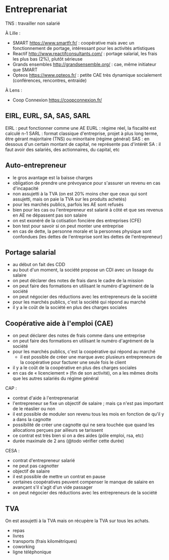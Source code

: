 # Entreprenariat

TNS : travailler non salarié

À Lille :

- SMART https://www.smartfr.fr/ : coopérative mais avec un fonctionnement de portage, intéressant pour les activités artistiques
- Reactif http://www.reactifconsultants.com/ : portage salarial, les frais les plus bas (2%), plutôt sérieuse
- Grands ensembles http://grandsensemble.org/ : cae, même initiateur que SMART
- Opteos https://www.opteos.fr/ : petite CAE très dynamique socialement (conférences, rencontres, entraide)

À Lens :

- Coop Connexion https://coopconnexion.fr/

## EIRL, EURL, SA, SAS, SARL

EIRL : peut fonctionner comme une AE
EURL : régime réel, la fiscalité est calculé n-1
SARL : format classique d'entreprise, projet à plus long terme, être gérant majoritaire (TNS) ou minoritaire (régime général)
SAS : en dessous d'un certain montant de capital, ne représente pas d'intérêt
SA : il faut avoir des salariés, des actionnaires, du capital, etc

## Auto-entrepreneur

- le gros avantage est la baisse charges
- obligation de prendre une prévoyance pour s'assurer un revenu en cas d'incapacité
- non assujetti à la TVA (on est 20% moins cher que ceux qui sont assujetti, mais on paie la TVA sur les produits achetés)
- pour les marchés publics, parfois les AE sont refusés
- bien pour les cas ou l'entrepreneur est salarié à côté et que ses revenus en AE ne dépassent pas son salaire
- on est exonéré de la cotisation foncière des entreprises (CFE)
- bon test pour savoir si on peut monter une entreprise
- en cas de dette, la personne morale et la personnes physique sont confondues (les dettes de l'entreprise sont les dettes de l'entrepreneur)

## Portage salarial

- au début on fait des CDD
- au bout d'un moment, la société propose un CDI avec un lissage du salaire
- on peut déclarer des notes de frais dans le cadre de la mission
- on peut faire des formations en utilisant le numéro d'agrément de la société
- on peut négocier des réductions avec les entrepreneurs de la société
- pour les marchés publics, c'est la société qui répond au marché
- il y a le coût de la société en plus des charges sociales

## Coopérative aide à l'emploi (CAE)

- on peut déclarer des notes de frais comme dans une entreprise
- on peut faire des formations en utilisant le numéro d'agrément de la société
- pour les marchés publics, c'est la coopérative qui répond au marché
  - il est possible de créer une marque avec plusieurs entrepreneurs de la coopérative pour facturer une seule fois le client
- il y a le coût de la coopérative en plus des charges sociales
- en cas de « licenciement » (fin de son activité), on a les mêmes droits que les autres salariés du régime général

CAP :

- contrat d'aide à l'entreprenariat
- l'entrepreneur se fixe un objectif de salaire ; mais ça n'est pas important de le réaslier ou non
- il est possible de moduler son revenu tous les mois en fonction de qu'il y a dans la cagnotte
- possibilité de créer une cagnotte qui ne sera touchée que quand les allocations perçues par ailleurs se tarissent
- ce contrat est très bien si on a des aides (pôle emploi, rsa, etc)
- durée maximale de 2 ans (@todo vérifier cette durée)

CESA :

- contrat d'entrepreneur salarié
- ne peut pas cagnotter
- objectif de salaire
- il est possible de mettre un contrat en pause
- certaines coopératives peuvent compenser le manque de salaire en avançant s'il s'agit d'un vide passager
- on peut négocier des réductions avec les entrepreneurs de la société

## TVA

On est assujetti à la TVA mais on récupère la TVA sur tous les achats.

- repas
- livres
- transports (frais kilométriques)
- coworking
- ligne téléphonique


